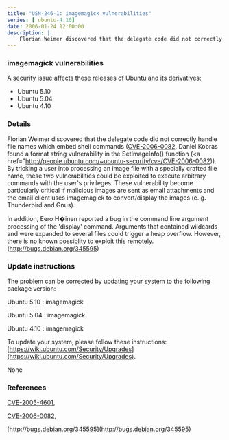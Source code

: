 ```yaml
---
title: "USN-246-1: imagemagick vulnerabilities"
series: [ ubuntu-4.10]
date: 2006-01-24 12:00:00
description: |
    Florian Weimer discovered that the delegate code did not correctly handle file names which embed shell commands ([CVE-2006-0082](http://people.ubuntu.com/~ubuntu-security/cve/CVE-2005-4601">CVE-2005-4601</a>). Daniel Kobras found a format string vulnerability in the SetImageInfo() function (<a href="http://people.ubuntu.com/~ubuntu-security/cve/CVE-2006-0082)). By tricking a user into processing an image file with a specially crafted file name, these two vulnerabilities could be exploited to execute arbitrary commands with the user&#39;s privileges. These vulnerability become particularly critical if malicious images are sent as email attachments and the email client uses imagemagick to convert/display the images (e. g. Thunderbird and Gnus).
--- 
```

 
 


### imagemagick vulnerabilities

A security issue affects these releases of Ubuntu and its derivatives:

* Ubuntu 5.10
* Ubuntu 5.04
* Ubuntu 4.10

### Details

Florian Weimer discovered that the delegate code did not correctly handle file names which embed shell commands ([CVE-2006-0082](http://people.ubuntu.com/~ubuntu-security/cve/CVE-2005-4601">CVE-2005-4601</a>). Daniel Kobras found a format string vulnerability in the SetImageInfo() function (<a href="http://people.ubuntu.com/~ubuntu-security/cve/CVE-2006-0082)). By tricking a user into processing an image file with a specially crafted file name, these two vulnerabilities could be exploited to execute arbitrary commands with the user&#39;s privileges. These vulnerability become particularly critical if malicious images are sent as email attachments and the email client uses imagemagick to convert/display the images (e. g. Thunderbird and Gnus).

In addition, Eero H�inen reported a bug in the command line argument processing of the &#39;display&#39; command. Arguments that contained wildcards and were expanded to several files could trigger a heap overflow. However, there is no known possiblity to exploit this remotely. (http://bugs.debian.org/345595)

### Update instructions

The problem can be corrected by updating your system to the following package version:

Ubuntu 5.10
 : imagemagick 

Ubuntu 5.04
 : imagemagick 

Ubuntu 4.10
 : imagemagick 

To update your system, please follow these instructions: [https://wiki.ubuntu.com/Security/Upgrades](https://wiki.ubuntu.com/Security/Upgrades).

None

### References

 
 [CVE-2005-4601](http://people.ubuntu.com/~ubuntu-security/cve/CVE-2005-4601), 

 [CVE-2006-0082](http://people.ubuntu.com/~ubuntu-security/cve/CVE-2006-0082), 

 [http://bugs.debian.org/345595](http://bugs.debian.org/345595)
 

